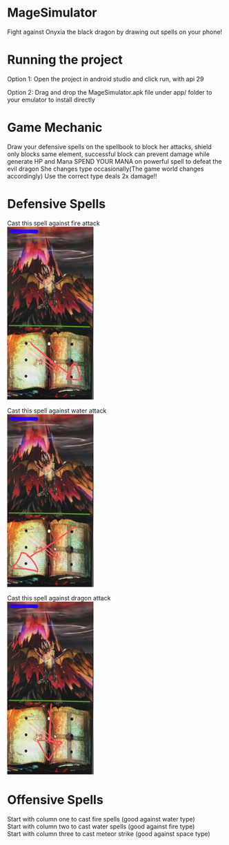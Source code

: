 # MageSimulator

Fight against Onyxia the black dragon by drawing out spells on your phone!



# Running the project

Option 1:
Open the project in android studio and click run, with api 29

Option 2:
Drag and drop the MageSimulator.apk file under app/ folder to your emulator to install directly


# Game Mechanic
Draw your defensive spells on the spellbook to block her attacks,
shield only blocks same element, successful block can prevent damage while generate HP and Mana 
SPEND YOUR MANA on powerful spell to defeat the evil dragon
She changes type occasionally(The game world changes accordingly)
Use the correct type deals 2x damage!!

# Defensive Spells
Cast this spell against fire attack\
<img src="./app/fire.jpg"  width="200" height="400">



Cast this spell against water attack\
<img src="./app/water.jpg"  width="200" height="400">




Cast this spell against dragon attack\
<img src="./app/drag.jpg"  width="200" height="400">



# Offensive Spells
Start with column one to cast fire spells (good against water type)\
Start with column two to cast water spells (good against fire type)\
Start with column three to cast meteor strike (good against space type)


